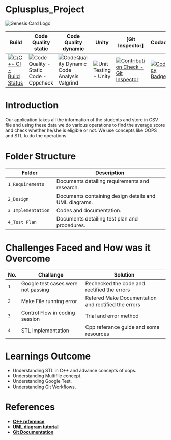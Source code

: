 # Cplusplus_Project
![Genesis Card Logo](https://user-images.githubusercontent.com/80387015/132115843-247799ce-715c-471a-a61f-d27f03f01634.png)


|Build |Code Quality static|Code Quality dynamic| Unity |[Git Inspector]| Codacy| Code Coverage |
|------|-------------------|--------------------|-------|---------------|-------|---------------|
|[![C/C++ CI - Build Status](https://github.com/Rahul-S-Iyer/Cplusplus_Projects/actions/workflows/build.yml/badge.svg)](https://github.com/Rahul-S-Iyer/Cplusplus_Projects/actions/workflows/build.yml)|![Code Quality - Static Code - Cppcheck]()|![CodeQuality Dynamic Code Analysis Valgrind]()|![Unit Testing - Unity]()|[![Contribution Check - Git Inspector](https://github.com/Rahul-S-Iyer/Cplusplus_Projects/actions/workflows/gitinspector.yml/badge.svg)](https://github.com/Rahul-S-Iyer/Cplusplus_Projects/actions/workflows/gitinspector.yml)|[![Codacy Badge](https://app.codacy.com/project/badge/Grade/8fb429a8f2244fb580df1d0b049a83ec)](https://www.codacy.com/gh/Rahul-S-Iyer/Cplusplus_Projects/dashboard?utm_source=github.com&amp;utm_medium=referral&amp;utm_content=Rahul-S-Iyer/Cplusplus_Projects&amp;utm_campaign=Badge_Grade)|[![CI-Coverage](https://github.com/Rahul-S-Iyer/Cplusplus_Projects/actions/workflows/codecoverage.yml/badge.svg)](https://github.com/Rahul-S-Iyer/Cplusplus_Projects/actions/workflows/codecoverage.yml)|
 


# Introduction
Our application takes all the information of the students and store in CSV file and using these data we do various operations to find the average score and check whether he/she is eligible or not. We use concepts like OOPS and STL to do the operations.


# Folder Structure
| Folder | Description                 |
|--------|-----------------------------|
| `1_Requirements`  |  Documents detailing requirements and research.     |
| `2_Design`       |  Documents containing design details and UML diagrams.               |
| `3_Implementation `     |         Codes and documentation.                    |
| `4_Test Plan` | Documents detailing test plan and procedures. |

# Challenges Faced and How was it Overcome
| No. | Challange | Solution |
|-----|-----------|----------|
|`1`|Google test cases were not passing|Rechecked the code and rectified the errors|
|`2`|Make File running error | Refered Make Documentation and rectified the errors|
|`3`|Control Flow in coding session | Trial and error method|
| `4` | STL implementation | Cpp referance guide and some resources|

# Learnings Outcome
*  Understanding STL in C++ and advance concepts of oops.
*  Understanding Multifile concept.
*  Understanding Google Test.
*  Understanding Git Workflows.

# References
* **[C++ reference](https://en.cppreference.com/w/cpp)**
* **[UML diagram tutorial](https://www.youtube.com/watch?v=zid-MVo7M-E)**
* **[Git Documentation](https://docs.github.com/en)**




